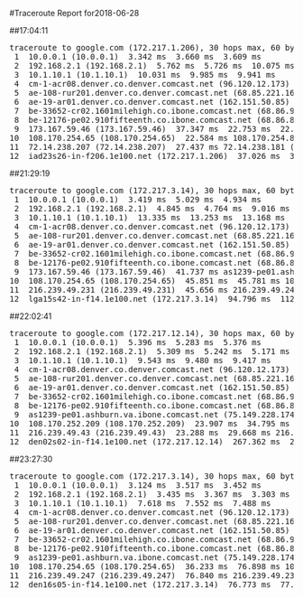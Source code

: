 #Traceroute Report for2018-06-28

##17:04:11

<p><pre><samp>traceroute to google.com (172.217.1.206), 30 hops max, 60 byte packets
 1  10.0.0.1 (10.0.0.1)  3.342 ms  3.660 ms  3.609 ms
 2  192.168.2.1 (192.168.2.1)  5.762 ms  5.726 ms  10.075 ms
 3  10.1.10.1 (10.1.10.1)  10.031 ms  9.985 ms  9.941 ms
 4  cm-1-acr08.denver.co.denver.comcast.net (96.120.12.173)  27.501 ms  27.462 ms  27.417 ms
 5  ae-108-rur201.denver.co.denver.comcast.net (68.85.221.161)  30.839 ms  30.795 ms  30.751 ms
 6  ae-19-ar01.denver.co.denver.comcast.net (162.151.50.85)  30.676 ms  32.575 ms  32.977 ms
 7  be-33652-cr02.1601milehigh.co.ibone.comcast.net (68.86.92.121)  32.895 ms  32.829 ms  37.586 ms
 8  be-12176-pe02.910fifteenth.co.ibone.comcast.net (68.86.83.94)  32.736 ms  37.482 ms  32.634 ms
 9  173.167.59.46 (173.167.59.46)  37.347 ms  22.753 ms  22.645 ms
10  108.170.254.65 (108.170.254.65)  22.584 ms 108.170.254.81 (108.170.254.81)  23.115 ms 108.170.254.65 (108.170.254.65)  27.489 ms
11  72.14.238.207 (72.14.238.207)  27.437 ms 72.14.238.181 (72.14.238.181)  27.393 ms  27.373 ms
12  iad23s26-in-f206.1e100.net (172.217.1.206)  37.026 ms  37.004 ms  36.976 ms</samp></pre></p>

##21:29:19

<p><pre><samp>traceroute to google.com (172.217.3.14), 30 hops max, 60 byte packets
 1  10.0.0.1 (10.0.0.1)  3.419 ms  5.029 ms  4.934 ms
 2  192.168.2.1 (192.168.2.1)  4.845 ms  4.764 ms  9.016 ms
 3  10.1.10.1 (10.1.10.1)  13.335 ms  13.253 ms  13.168 ms
 4  cm-1-acr08.denver.co.denver.comcast.net (96.120.12.173)  34.932 ms  43.567 ms  39.116 ms
 5  ae-108-rur201.denver.co.denver.comcast.net (68.85.221.161)  43.382 ms  47.734 ms  47.642 ms
 6  ae-19-ar01.denver.co.denver.comcast.net (162.151.50.85)  47.550 ms  34.737 ms  26.002 ms
 7  be-33652-cr02.1601milehigh.co.ibone.comcast.net (68.86.92.121)  32.192 ms  32.153 ms  32.115 ms
 8  be-12176-pe02.910fifteenth.co.ibone.comcast.net (68.86.83.94)  32.077 ms  41.808 ms  41.780 ms
 9  173.167.59.46 (173.167.59.46)  41.737 ms as1239-pe01.ashburn.va.ibone.comcast.net (75.149.228.174)  24.872 ms 173.167.59.46 (173.167.59.46)  45.963 ms
10  108.170.254.65 (108.170.254.65)  45.851 ms  45.781 ms 108.170.254.81 (108.170.254.81)  45.731 ms
11  216.239.49.231 (216.239.49.231)  45.656 ms 216.239.49.247 (216.239.49.247)  50.001 ms 216.239.49.231 (216.239.49.231)  49.933 ms
12  lga15s42-in-f14.1e100.net (172.217.3.14)  94.796 ms  112.933 ms  117.359 ms</samp></pre></p>

##22:02:41

<p><pre><samp>traceroute to google.com (172.217.12.14), 30 hops max, 60 byte packets
 1  10.0.0.1 (10.0.0.1)  5.396 ms  5.283 ms  5.376 ms
 2  192.168.2.1 (192.168.2.1)  5.309 ms  5.242 ms  5.171 ms
 3  10.1.10.1 (10.1.10.1)  9.543 ms  9.480 ms  9.417 ms
 4  cm-1-acr08.denver.co.denver.comcast.net (96.120.12.173)  46.585 ms  46.517 ms  46.407 ms
 5  ae-108-rur201.denver.co.denver.comcast.net (68.85.221.161)  41.761 ms  41.841 ms  41.773 ms
 6  ae-19-ar01.denver.co.denver.comcast.net (162.151.50.85)  42.219 ms  32.980 ms  32.881 ms
 7  be-33652-cr02.1601milehigh.co.ibone.comcast.net (68.86.92.121)  32.712 ms  32.659 ms  32.620 ms
 8  be-12176-pe02.910fifteenth.co.ibone.comcast.net (68.86.83.94)  32.731 ms  32.697 ms  43.100 ms
 9  as1239-pe01.ashburn.va.ibone.comcast.net (75.149.228.174)  43.055 ms  23.986 ms  23.426 ms
10  108.170.252.209 (108.170.252.209)  23.907 ms  34.795 ms 108.170.252.193 (108.170.252.193)  23.302 ms
11  216.239.49.43 (216.239.49.43)  23.288 ms  29.668 ms 216.239.49.41 (216.239.49.41)  29.635 ms
12  den02s02-in-f14.1e100.net (172.217.12.14)  267.362 ms  267.345 ms  267.480 ms</samp></pre></p>

##23:27:30

<p><pre><samp>traceroute to google.com (172.217.3.14), 30 hops max, 60 byte packets
 1  10.0.0.1 (10.0.0.1)  3.124 ms  3.517 ms  3.452 ms
 2  192.168.2.1 (192.168.2.1)  3.435 ms  3.367 ms  3.303 ms
 3  10.1.10.1 (10.1.10.1)  7.618 ms  7.552 ms  7.488 ms
 4  cm-1-acr08.denver.co.denver.comcast.net (96.120.12.173)  24.169 ms  24.109 ms  24.034 ms
 5  ae-108-rur201.denver.co.denver.comcast.net (68.85.221.161)  28.295 ms  28.227 ms  32.741 ms
 6  ae-19-ar01.denver.co.denver.comcast.net (162.151.50.85)  32.677 ms  40.308 ms  23.642 ms
 7  be-33652-cr02.1601milehigh.co.ibone.comcast.net (68.86.92.121)  23.552 ms  27.989 ms  27.940 ms
 8  be-12176-pe02.910fifteenth.co.ibone.comcast.net (68.86.83.94)  32.320 ms  32.276 ms  32.209 ms
 9  as1239-pe01.ashburn.va.ibone.comcast.net (75.149.228.174)  32.125 ms  36.394 ms 173.167.58.142 (173.167.58.142)  44.942 ms
10  108.170.254.65 (108.170.254.65)  36.233 ms  76.898 ms 108.170.254.81 (108.170.254.81)  77.018 ms
11  216.239.49.247 (216.239.49.247)  76.840 ms 216.239.49.231 (216.239.49.231)  76.823 ms 216.239.49.247 (216.239.49.247)  76.799 ms
12  den16s05-in-f14.1e100.net (172.217.3.14)  76.773 ms  77.120 ms  76.889 ms</samp></pre></p>

